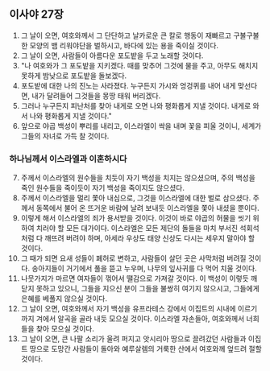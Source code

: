 ## 이사야 27장

1. 그 날이 오면, 여호와께서 그 단단하고 날카로운 큰 칼로 행동이 재빠르고 구불구불한 모양의 뱀 리워야단을 벌하시고, 바다에 있는 용을 죽이실 것이다.
2. 그 날이 오면, 사람들이 아름다운 포도밭을 두고 노래할 것이다.
3. "나 여호와가 그 포도밭을 지키겠다. 때를 맞추어 그것에 물을 주고, 아무도 해치지 못하게 밤낮으로 포도밭을 돌보겠다.
4. 포도밭에 대한 나의 진노는 사라졌다. 누구든지 가시와 엉겅퀴를 내어 내게 맞선다면, 내가 달려들어 그것들을 몽땅 태워 버리겠다.
5. 그러나 누구든지 피난처를 찾아 내게로 오면 나와 평화롭게 지낼 것이다. 내게로 와서 나와 평화롭게 지낼 것이다."
6. 앞으로 야곱 백성이 뿌리를 내리고, 이스라엘이 싹을 내며 꽃을 피울 것이니, 세계가 그들의 자녀로 가득 찰 것이다.
### 하나님께서 이스라엘과 이혼하시다
7. 주께서 이스라엘의 원수들을 치듯이 자기 백성을 치지는 않으셨으며, 주의 백성을 죽인 원수들을 죽이듯이 자기 백성을 죽이지도 않으셨다.
8. 주께서 이스라엘을 멀리 쫓아 내심으로, 그것을 이스라엘에 대한 벌로 삼으셨다. 주께서 동쪽에서 불어 온 뜨거운 바람에 날려 보내듯 이스라엘을 쫓아 내셨을 뿐이다.
9. 이렇게 해서 이스라엘의 죄가 용서받을 것이다. 이것이 바로 야곱의 허물을 씻기 위하여 치러야 할 모든 대가이다. 이스라엘은 모든 제단의 돌들을 마치 부서진 석회석처럼 다 깨뜨려 버려야 하며, 아세라 우상도 태양 신상도 다시는 세우지 말아야 할 것이다.
10. 그 때가 되면 요새 성들이 폐허로 변하고, 사람들이 살던 곳은 사막처럼 버려질 것이다. 송아지들이 거기에서 풀을 뜯고 누우며, 나무의 잎사귀를 다 먹어 치울 것이다.
11. 나뭇가지가 마르면 여자들이 꺾어서 땔감으로 가져갈 것이다. 이 백성이 이렇듯 깨닫지 못하고 있으니, 그들을 지으신 분이 그들을 불쌍히 여기지 않으시고, 그들에게 은혜를 베풀지 않으실 것이다.
12. 그 날이 오면, 여호와께서 자기 백성을 유프라테스 강에서 이집트의 시내에 이르기까지 겨에서 알곡을 골라 내듯 모으실 것이다. 이스라엘 자손들아, 여호와께서 너희들을 찾아 모으실 것이다.
13. 그 날이 오면, 큰 나팔 소리가 울려 퍼지고 앗시리아 땅으로 끌려갔던 사람들과 이집트 땅으로 도망간 사람들이 돌아와 예루살렘의 거룩한 산에서 여호와께 엎드려 절할 것이다.